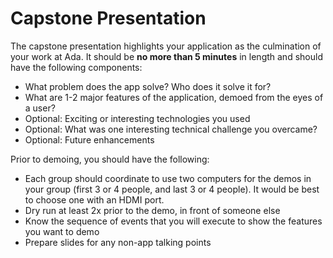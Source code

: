 # Capstone Presentation
The capstone presentation highlights your application as the culmination of your work at Ada.
It should be __no more than 5 minutes__ in length and should have the following components:

- What problem does the app solve? Who does it solve it for?
- What are 1-2 major features of the application, demoed from the eyes of a user?
- Optional: Exciting or interesting technologies you used
- Optional: What was one interesting technical challenge you overcame?
- Optional: Future enhancements

Prior to demoing, you should have the following:
- Each group should coordinate to use two computers for the demos in your group (first 3 or 4 people, and last 3 or 4 people). It would be best to choose one with an HDMI port.
- Dry run at least 2x prior to the demo, in front of someone else
- Know the sequence of events that you will execute to show the features you want to demo
- Prepare slides for any non-app talking points
